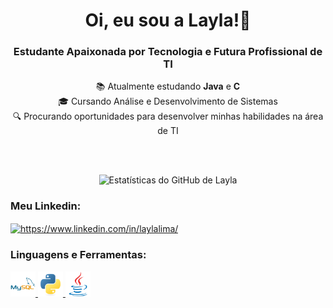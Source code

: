 <h1 align="center">Oi, eu sou a Layla!👋</h1>
<h3 align="center">Estudante Apaixonada por Tecnologia e Futura Profissional de TI</h3>

<p align="center">
  📚 Atualmente estudando <strong>Java</strong> e <strong>C</strong><br>
  🎓 Cursando Análise e Desenvolvimento de Sistemas<br>
  🔍 Procurando oportunidades para desenvolver minhas habilidades na área de TI
</p>
    <br><br>

<!-- GitHub Stats -->
<p align="center">
  <img src="https://github-readme-stats.vercel.app/api?username=layla-lima&show_icons=true&theme=radical" alt="Estatísticas do GitHub de Layla"/>
</p>

<h3 align="left">Meu Linkedin:</h3>
<p align="left">
  <a href="https://www.linkedin.com/in/laylalima/" target="blank">
    <img align="center" src="https://raw.githubusercontent.com/rahuldkjain/github-profile-readme-generator/master/src/images/icons/Social/linked-in-alt.svg" alt="https://www.linkedin.com/in/laylalima/" height="30" width="40" />
  </a>
</p>

<h3 align="left">Linguagens e Ferramentas:</h3>
<p align="left"> 
  <a href="https://www.mysql.com/" target="_blank" rel="noreferrer"> 
    <img src="https://raw.githubusercontent.com/devicons/devicon/master/icons/mysql/mysql-original-wordmark.svg" alt="mysql" width="40" height="40"/> 
  </a>
  <a href="https://www.python.org" target="_blank" rel="noreferrer"> 
    <img src="https://raw.githubusercontent.com/devicons/devicon/master/icons/python/python-original.svg" alt="python" width="40" height="40"/> 
  </a>
  <a href="https://www.java.com" target="_blank" rel="noreferrer">
    <img src="https://raw.githubusercontent.com/devicons/devicon/master/icons/java/java-original.svg" alt="Java" width="40" height="40"/>
  </a>
</p>
